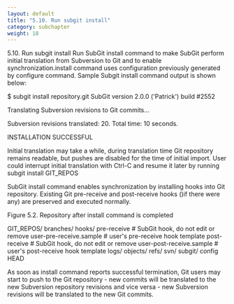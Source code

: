 ```yaml
---
layout: default
title: "5.10. Run subgit install"
category: subchapter
weight: 18
---
```

5.10. Run subgit install
Run SubGit install command to make SubGit perform initial translation from Subversion to Git and to enable synchronization.install command uses configuration previously generated by configure command. Sample Subgit install command output is shown below:

$ subgit install repository.git
SubGit version 2.0.0 ('Patrick') build #2552

Translating Subversion revisions to Git commits...

Subversion revisions translated: 20.
Total time: 10 seconds.

INSTALLATION SUCCESSFUL

Initial translation may take a while, during translation time Git repository remains readable, but pushes are disabled for the time of initial import. User could interrupt initial translation with Ctrl-C and resume it later by running subgit install GIT_REPOS

SubGit install command enables synchronization by installing hooks into Git repository. Existing Git pre-receive and post-receive hooks ()if there were any) are preserved and executed normally.

Figure 5.2. Repository after install command is completed

GIT_REPOS/
branches/
hooks/
pre-receive               # SubGit hook, do not edit or remove
user-pre-receive.sample   # user's pre-receive hook template
post-receive              # SubGit hook, do not edit or remove
user-post-receive.sample  # user's post-receive hook template
logs/
objects/
refs/
svn/
subgit/
config
HEAD

As soon as install command reports successful termination, Git users may start to push to the Git repository - new commits will be translated to the new Subversion repository revisions and vice versa - new Subversion revisions will be translated to the new Git commits.